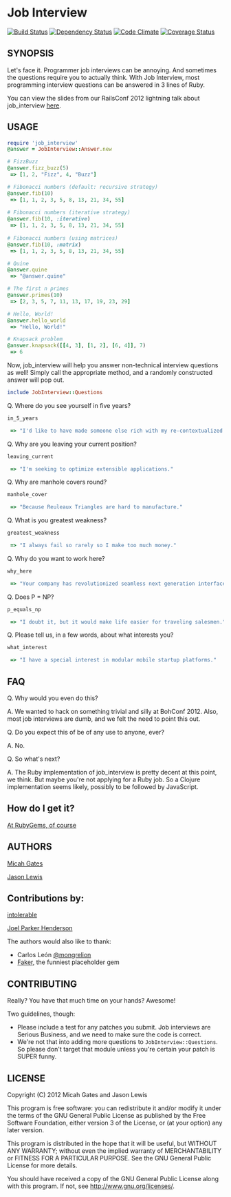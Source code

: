 # Job Interview

[![Build Status](https://secure.travis-ci.org/ruby-jokes/job_interview.png?branch=master)](http://travis-ci.org/ruby-jokes/job_interview)
[![Dependency Status](https://gemnasium.com/ruby-jokes/job_interview.png)](https://gemnasium.com/ruby-jokes/job_interview)
[![Code Climate](https://codeclimate.com/github/ruby-jokes/job_interview.png)](https://codeclimate.com/github/ruby-jokes/job_interview)
[![Coverage Status](https://coveralls.io/repos/ruby-jokes/job_interview/badge.png?branch=master)](https://coveralls.io/r/ruby-jokes/job_interview)

## SYNOPSIS

Let's face it. Programmer job interviews can be annoying. And sometimes the questions require you to actually think. With Job Interview, most programming interview questions can be answered in 3 lines of Ruby.

You can view the slides from our RailsConf 2012 lightning talk about job_interview [here](http://ruby-jokes.github.com/job_interview/pres.html).

## USAGE

```ruby
require 'job_interview'
@answer = JobInterview::Answer.new

# FizzBuzz
@answer.fizz_buzz(5)
 => [1, 2, "Fizz", 4, "Buzz"]

# Fibonacci numbers (default: recursive strategy)
@answer.fib(10)
 => [1, 1, 2, 3, 5, 8, 13, 21, 34, 55]
 
# Fibonacci numbers (iterative strategy)
@answer.fib(10, :iterative)
 => [1, 1, 2, 3, 5, 8, 13, 21, 34, 55]
 
# Fibonacci numbers (using matrices)
@answer.fib(10, :matrix)
 => [1, 1, 2, 3, 5, 8, 13, 21, 34, 55]

# Quine
@answer.quine
 => "@answer.quine"

# The first n primes
@answer.primes(10)
 => [2, 3, 5, 7, 11, 13, 17, 19, 23, 29]

# Hello, World!
@answer.hello_world
 => "Hello, World!"

# Knapsack problem
@answer.knapsack([[4, 3], [1, 2], [6, 4]], 7)
 => 6
```

Now, job_interview will help you answer non-technical interview questions as well! Simply call the appropriate method, and a randomly constructed answer will pop out.

```ruby
include JobInterview::Questions
```

Q. Where do you see yourself in five years?

```ruby
in_5_years

 => "I'd like to have made someone else rich with my re-contextualized non-volatile open architecture."
```

Q. Why are you leaving your current position?

```ruby
leaving_current

 => "I'm seeking to optimize extensible applications."
```

Q.  Why are manhole covers round?

```ruby
manhole_cover

 => "Because Reuleaux Triangles are hard to manufacture."
```

Q.  What is you greatest weakness?

```ruby
greatest_weakness

 => "I always fail so rarely so I make too much money."
```

Q. Why do you want to work here?

```ruby
why_here

 => "Your company has revolutionized seamless next generation interface."
```

Q. Does P = NP?

```ruby
p_equals_np

 => "I doubt it, but it would make life easier for traveling salesmen."
```

Q. Please tell us, in a few words, about what interests you?

```ruby
what_interest

 => "I have a special interest in modular mobile startup platforms."
```

## FAQ

  Q. Why would you even do this?

  A. We wanted to hack on something trivial and silly at BohConf 2012. Also, most job interviews are dumb, and we felt the need to point this out.

  Q. Do you expect this of be of any use to anyone, ever?

  A. No.

  Q. So what's next?

  A. The Ruby implementation of job_interview is pretty decent at this point, we think. But maybe you're not applying for a Ruby job. So a Clojure implementation seems likely, possibly to be followed by JavaScript.

## How do I get it?

[At RubyGems, of course](http://rubygems.org/gems/job_interview)

## AUTHORS

[Micah Gates](https://github.com/mgates)

[Jason Lewis](https://github.com/canweriotnow)

## Contributions by:

[intolerable](https://github.com/intolerable)

[Joel Parker Henderson](https://github.com/joelparkerhenderson)

The authors would also like to thank:

- Carlos León [@mongrelion](https://twitter.com/mongrelion)
- [Faker](http://faker.rubyforge.org/), the funniest placeholder gem

## CONTRIBUTING

Really? You have that much time on your hands? Awesome!

Two guidelines, though:

- Please include a test for any patches you submit. Job interviews are Serious Business, and we need to make sure the code is correct.
- We're not that into adding more questions to `JobInterview::Questions`. So please don't target that module unless you're certain your patch is SUPER funny.

## LICENSE


Copyright (C) 2012 Micah Gates and Jason Lewis

This program is free software: you can redistribute it and/or modify
it under the terms of the GNU General Public License as published by
the Free Software Foundation, either version 3 of the License, or
(at your option) any later version.

This program is distributed in the hope that it will be useful,
but WITHOUT ANY WARRANTY; without even the implied warranty of
MERCHANTABILITY or FITNESS FOR A PARTICULAR PURPOSE.  See the
GNU General Public License for more details.

You should have received a copy of the GNU General Public License
along with this program.  If not, see <http://www.gnu.org/licenses/>.

